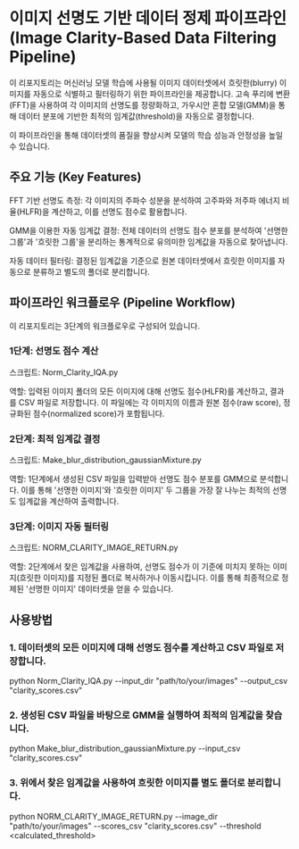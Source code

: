# 이미지 선명도 기반 데이터 정제 파이프라인 (Image Clarity-Based Data Filtering Pipeline)
이 리포지토리는 머신러닝 모델 학습에 사용될 이미지 데이터셋에서 흐릿한(blurry) 이미지를 자동으로 식별하고 필터링하기 위한 파이프라인을 제공합니다. 고속 푸리에 변환(FFT)을 사용하여 각 이미지의 선명도를 정량화하고, 가우시안 혼합 모델(GMM)을 통해 데이터 분포에 기반한 최적의 임계값(threshold)을 자동으로 결정합니다.

이 파이프라인을 통해 데이터셋의 품질을 향상시켜 모델의 학습 성능과 안정성을 높일 수 있습니다.

## 주요 기능 (Key Features)
FFT 기반 선명도 측정: 각 이미지의 주파수 성분을 분석하여 고주파와 저주파 에너지 비율(HLFR)을 계산하고, 이를 선명도 점수로 활용합니다.

GMM을 이용한 자동 임계값 결정: 전체 데이터의 선명도 점수 분포를 분석하여 '선명한 그룹'과 '흐릿한 그룹'을 분리하는 통계적으로 유의미한 임계값을 자동으로 찾아냅니다.

자동 데이터 필터링: 결정된 임계값을 기준으로 원본 데이터셋에서 흐릿한 이미지를 자동으로 분류하고 별도의 폴더로 분리합니다.

## 파이프라인 워크플로우 (Pipeline Workflow)
이 리포지토리는 3단계의 워크플로우로 구성되어 있습니다.



### 1단계: 선명도 점수 계산
스크립트: Norm_Clarity_IQA.py

역할: 입력된 이미지 폴더의 모든 이미지에 대해 선명도 점수(HLFR)를 계산하고, 결과를 CSV 파일로 저장합니다. 이 파일에는 각 이미지의 이름과 원본 점수(raw score), 정규화된 점수(normalized score)가 포함됩니다.

### 2단계: 최적 임계값 결정
스크립트: Make_blur_distribution_gaussianMixture.py

역할: 1단계에서 생성된 CSV 파일을 입력받아 선명도 점수 분포를 GMM으로 분석합니다. 이를 통해 '선명한 이미지'와 '흐릿한 이미지' 두 그룹을 가장 잘 나누는 최적의 선명도 임계값을 계산하여 출력합니다.

### 3단계: 이미지 자동 필터링
스크립트: NORM_CLARITY_IMAGE_RETURN.py

역할: 2단계에서 찾은 임계값을 사용하여, 선명도 점수가 이 기준에 미치지 못하는 이미지(흐릿한 이미지)를 지정된 폴더로 복사하거나 이동시킵니다. 이를 통해 최종적으로 정제된 '선명한 이미지' 데이터셋을 얻을 수 있습니다.



## 사용방법
### 1. 데이터셋의 모든 이미지에 대해 선명도 점수를 계산하고 CSV 파일로 저장합니다.
python Norm_Clarity_IQA.py --input_dir "path/to/your/images" --output_csv "clarity_scores.csv"

### 2. 생성된 CSV 파일을 바탕으로 GMM을 실행하여 최적의 임계값을 찾습니다.
python Make_blur_distribution_gaussianMixture.py --input_csv "clarity_scores.csv"

### 3. 위에서 찾은 임계값을 사용하여 흐릿한 이미지를 별도 폴더로 분리합니다.
python NORM_CLARITY_IMAGE_RETURN.py --image_dir "path/to/your/images" --scores_csv "clarity_scores.csv" --threshold <calculated_threshold>
